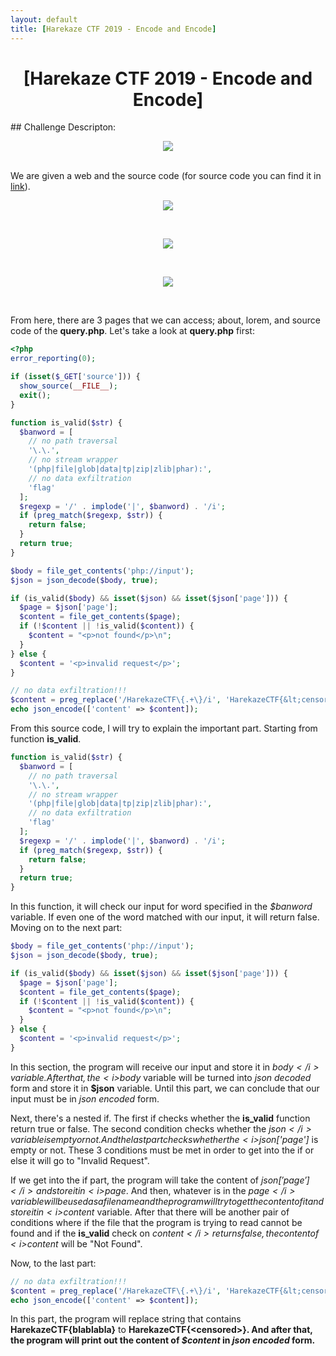 ```yaml
---
layout: default
title: [Harekaze CTF 2019 - Encode and Encode]
---
```


<h1 align="center">[Harekaze CTF 2019 - Encode and Encode]</h1>
## Challenge Descripton:
<p align="center"><img src="https://blog.xarkangels.com/ctf/assets/harekaze2019_encode/challdesc.png"></p><br>
We are given a web and the source code (for source code you can find it in <a href="https://github.com/ArkAngels/CTF-Source-Codes/tree/master/Harekaze%20CTF%202019%20-%20Encode%20and%20Encode">link</a>).<br>
<p align="center"><img src="https://blog.xarkangels.com/ctf/assets/harekaze2019_encode/index.png"></p><br>
<p align="center"><img src="https://blog.xarkangels.com/ctf/assets/harekaze2019_encode/about.png"></p><br>
<p align="center"><img src="https://blog.xarkangels.com/ctf/assets/harekaze2019_encode/lorem.png"></p><br>

From here, there are 3 pages that we can access; about, lorem, and source code of the <b>query.php</b>. Let's take a look at <b>query.php</b> first:
```php
<?php
error_reporting(0);

if (isset($_GET['source'])) {
  show_source(__FILE__);
  exit();
}

function is_valid($str) {
  $banword = [
    // no path traversal
    '\.\.',
    // no stream wrapper
    '(php|file|glob|data|tp|zip|zlib|phar):',
    // no data exfiltration
    'flag'
  ];
  $regexp = '/' . implode('|', $banword) . '/i';
  if (preg_match($regexp, $str)) {
    return false;
  }
  return true;
}

$body = file_get_contents('php://input');
$json = json_decode($body, true);

if (is_valid($body) && isset($json) && isset($json['page'])) {
  $page = $json['page'];
  $content = file_get_contents($page);
  if (!$content || !is_valid($content)) {
    $content = "<p>not found</p>\n";
  }
} else {
  $content = '<p>invalid request</p>';
}

// no data exfiltration!!!
$content = preg_replace('/HarekazeCTF\{.+\}/i', 'HarekazeCTF{&lt;censored&gt;}', $content);
echo json_encode(['content' => $content]);

```
From this source code, I will try to explain the important part. Starting from function <b>is_valid</b>.
```php
function is_valid($str) {
  $banword = [
    // no path traversal
    '\.\.',
    // no stream wrapper
    '(php|file|glob|data|tp|zip|zlib|phar):',
    // no data exfiltration
    'flag'
  ];
  $regexp = '/' . implode('|', $banword) . '/i';
  if (preg_match($regexp, $str)) {
    return false;
  }
  return true;
}
```
In this function, it will check our input for word specified in the <i>$banword</i> variable. If even one of the word matched with our input, it will return false.<br>
Moving on to the next part:
```php
$body = file_get_contents('php://input');
$json = json_decode($body, true);

if (is_valid($body) && isset($json) && isset($json['page'])) {
  $page = $json['page'];
  $content = file_get_contents($page);
  if (!$content || !is_valid($content)) {
    $content = "<p>not found</p>\n";
  }
} else {
  $content = '<p>invalid request</p>';
}
```
In this section, the program will receive our input and store it in <i>$body</i> variable. After that, the <i>$body</i> variable will be turned into <i>json decoded</i> form and store it in <b>$json</b> variable. Until this part, we can conclude that our input must be in <i>json encoded</i> form.<br>

Next, there's a nested if. The first if checks whether the <b>is_valid</b> function return true or false. The second condition checks whether the <i>$json</i> variable is empty or not. And the last part checks whether the <i>$json['page']</i> is empty or not. These 3 conditions must be met in order to get into the if or else it will go to "Invalid Request".<br>

If we get into the if part, the program will take the content of <i>$json['page']</i> and store it in <i>$page</i>. And then, whatever is in the <i>$page</i> variable will be used as a file name and the program will try to get the content of it and store it in <i>$content</i> variable. After that there will be another pair of conditions where if the file that the program is trying to read cannot be found and if the <b>is_valid</b> check on <i>$content</i> returns false, the content of <i>$content</i> will be "Not Found".<br>

Now, to the last part:
```php
// no data exfiltration!!!
$content = preg_replace('/HarekazeCTF\{.+\}/i', 'HarekazeCTF{&lt;censored&gt;}', $content);
echo json_encode(['content' => $content]);
```
In this part, the program will replace string that contains <b>HarekazeCTF{blablabla}</b> to <b>HarekazeCTF{&lt;censored&gt;}<b>. And after that, the program will print out the content of <i>$content</i> in <i>json encoded</i> form.
